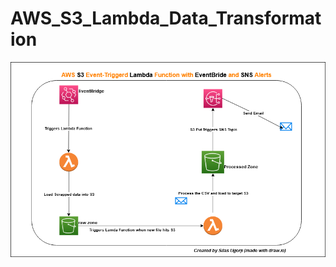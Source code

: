 # AWS_S3_Lambda_Data_Transformation

![alt text](https://github.com/silas247/AWS_S3_Lambda_Data_Transformation/blob/main/AWS_S3_Project.png?raw=true)
